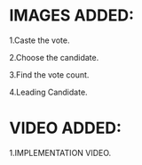# IMAGES ADDED:
 1.Caste the vote.
 
 2.Choose the candidate.
 
 3.Find the vote count.
 
 4.Leading Candidate.
 
 
# VIDEO ADDED:
 1.IMPLEMENTATION VIDEO.